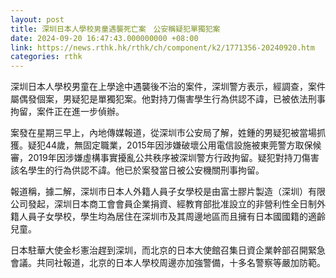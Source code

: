 ```yaml
---
layout: post
title: 深圳日本人學校男童遇襲死亡案　公安稱疑犯單獨犯案
date: 2024-09-20 16:47:43.000000000 +08:00
link: https://news.rthk.hk/rthk/ch/component/k2/1771356-20240920.htm
categories: rthk
---
```


深圳日本人學校男童在上學途中遇襲後不治的案件，深圳警方表示，經調查，案件屬偶發個案，男疑犯是單獨犯案。他對持刀傷害學生行為供認不諱，已被依法刑事拘留，案件正在進一步偵辦。

案發在星期三早上，內地傳媒報道，從深圳市公安局了解，姓鍾的男疑犯被當場抓獲。疑犯44歲，無固定職業，2015年因涉嫌破壞公用電信設施被東莞警方取保候審，2019年因涉嫌虛構事實擾亂公共秩序被深圳警方行政拘留。疑犯對持刀傷害該名學生的行為供認不諱。他已於案發當日被公安機關刑事拘留。

報道稱，據二解，深圳市日本人外籍人員子女學校是由富士膠片製造（深圳）有限公司發起，深圳日本商工會會員企業捐資、經教育部批准設立的非營利性全日制外籍人員子女學校，學生均為居住在深圳市及其周邊地區而且擁有日本國國籍的適齡兒童。

日本駐華大使金杉憲治趕到深圳，而北京的日本大使館召集日資企業幹部召開緊急會議。共同社報道，北京的日本人學校周邊亦加強警備，十多名警察等嚴加防範。
